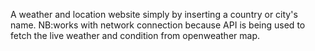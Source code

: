 A weather and location website simply by inserting a country or city's name.
NB:works with network connection because API is being used to fetch the live weather and condition from openweather map.

